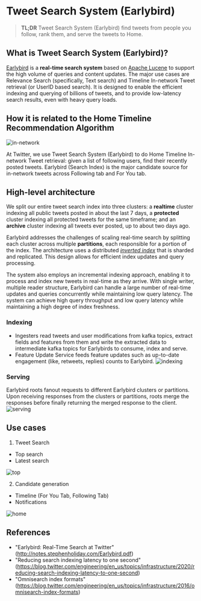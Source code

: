 # Tweet Search System (Earlybird)
> **TL;DR** Tweet Search System (Earlybird) find tweets from people you follow, rank them, and serve the tweets to Home.

## What is Tweet Search System (Earlybird)? 
[Earlybird](http://notes.stephenholiday.com/Earlybird.pdf) is a **real-time search system** based on [Apache Lucene](https://lucene.apache.org/) to support the high volume of queries and content updates. The major use cases are Relevance Search (specifically, Text search) and Timeline In-network Tweet retrieval (or UserID based search). It is designed to enable the efficient indexing and querying of billions of tweets, and to provide low-latency search results, even with heavy query loads.

## How it is related to the Home Timeline Recommendation Algorithm

![in-network](img/in-network.png)

At Twitter, we use Tweet Search System (Earlybird) to do Home Timeline In-network Tweet retrieval: given a list of following users, find their recently posted tweets. Earlybird (Search Index) is the major candidate source for in-network tweets across Following tab and For You tab.


## High-level architecture
We split our entire tweet search index into three clusters: a **realtime** cluster indexing all public tweets posted in about the last 7 days, a **protected** cluster indexing all protected tweets for the same timeframe; and an **archive** cluster indexing all tweets ever posted, up to about two days ago. 

Earlybird addresses the challenges of scaling real-time search by splitting each cluster across multiple **partitions**, each responsible for a portion of the index. The architecture uses a distributed [*inverted index*](https://en.wikipedia.org/wiki/Inverted_index) that is sharded and replicated. This design allows for efficient index updates and query processing. 

The system also employs an incremental indexing approach, enabling it to process and index new tweets in real-time as they arrive. With single writer, multiple reader structure, Earlybird can handle a large number of real-time updates and queries concurrently while maintaining low query latency. The system can achieve high query throughput and low query latency while maintaining a high degree of index freshness. 


### Indexing 
* Ingesters read tweets and user modifications from kafka topics, extract fields and features from them and write the extracted data to intermediate kafka topics for Earlybirds to consume, index and serve.
* Feature Update Service feeds feature updates such as up-to-date engagement (like, retweets, replies) counts to Earlybird.
![indexing](img/indexing.png)

### Serving
Earlybird roots fanout requests to different Earlybird clusters or partitions. Upon receiving responses from the clusters or partitions, roots merge the responses before finally returning the merged response to the client. 
![serving](img/serving.png)

## Use cases

1. Tweet Search
  * Top search
  * Latest search

![top](img/top-search.png)

2. Candidate generation
  * Timeline (For You Tab, Following Tab)
  * Notifications

![home](img/foryou.png)

## References
* "Earlybird: Real-Time Search at Twitter" (http://notes.stephenholiday.com/Earlybird.pdf)
* "Reducing search indexing latency to one second" (https://blog.twitter.com/engineering/en_us/topics/infrastructure/2020/reducing-search-indexing-latency-to-one-second)
* "Omnisearch index formats" (https://blog.twitter.com/engineering/en_us/topics/infrastructure/2016/omnisearch-index-formats)


